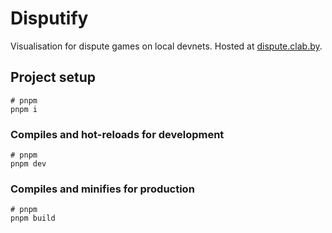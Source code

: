 # Disputify

Visualisation for dispute games on local devnets. Hosted at [dispute.clab.by](https://dispute.clab.by).

## Project setup

```
# pnpm
pnpm i
```

### Compiles and hot-reloads for development

```
# pnpm
pnpm dev
```

### Compiles and minifies for production

```
# pnpm
pnpm build
```
